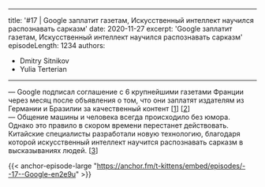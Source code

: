
---
title: '#17 | Google заплатит газетам, Искусственный интеллект научился распознавать сарказм'
date: 2020-11-27
excerpt: 'Google заплатит газетам, Искусственный интеллект научился распознавать сарказм'
episodeLength: 1234
authors:
  - Dmitry Sitnikov
  - Yulia Terterian
---

— Google подписал соглашение с 6 крупнейшими газетами Франции через месяц после объявления о том, что они заплатят издателям из Германии и Бразилии за качественный контент [[1](https://www.reuters.com/article/us-france-google-copyrights-idUSKBN27Z27B)] [[2](https://www.cnbc.com/2020/10/01/google-says-it-will-pay-publishers-1-billion-for-news.html)]<br/>
— Общение машины и человека всегда происходило без юмора. Однако это правило в скором времени перестанет действовать. Китайские специалисты разработали новую технологию, благодаря которой искусственный интеллект научится распознавать сарказм в высказываниях людей. [[3](https://www.securitylab.ru/news/514318.php)]

{{< anchor-episode-large "https://anchor.fm/t-kittens/embed/episodes/--17--Google-en2e9u" >}}
